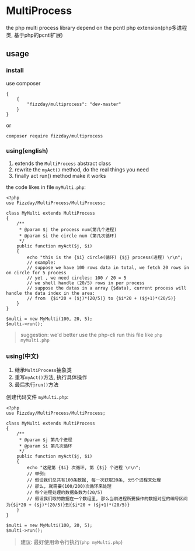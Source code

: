 # MultiProcess
the php multi process library depend on the pcntl php extension(php多进程类, 基于php的pcntl扩展)

## usage
### install
use composer
```
{
    {
        "fizzday/multiprocess": "dev-master"
    }
}
```
or
```
composer require fizzday/multiprocess
```
### using(english)
1. extends the `MultiProcess` abstract class
2. rewrite the `myAct()` method, do the real things you need
3. finally act run() method make it works

the code likes in file `myMulti.php`:
```
<?php
use Fizzday/MultiProcess/MultiProcess;

class MyMulti extends MultiProcess
{
    /**
     * @param $j the process num(第几个进程)
     * @param $i the circle num (第几次循环)
     */
    public function myAct($j, $i)
    {
        echo "this is the {$i} circle(循环) {$j} process(进程) \r\n";
        // example: 
        // suppose we have 100 rows data in total, we fetch 20 rows in on circle for 5 process
        // yet , we need circles: 100 / 20 = 5
        // we shell handle (20/5) rows in per process
        // suppose the datas in a array {$data), current process will handle the data index in the area:
        // from  {$i*20 + ($j)*(20/5)} to {$i*20 + ($j+1)*(20/5)}        
    }
}

$multi = new MyMulti(100, 20, 5);
$multi->run();
```
> suggestion: we'd better use the php-cli run this file like `php myMulti.php`

### using(中文)
1. 继承`MultiProcess`抽象类
2. 重写`myAct()`方法, 执行具体操作
3. 最后执行`run()`方法

创建代码文件 `myMulti.php`:
```
<?php
use Fizzday/MultiProcess/MultiProcess;

class MyMulti extends MultiProcess
{
    /**
     * @param $j 第几个进程
     * @param $i 第几次循环
     */
    public function myAct($j, $i)
    {
        echo "这是第 {$i} 次循环, 第 {$j} 个进程 \r\n";
        // 举例: 
        // 假设我们总共有100条数据, 每一次获取20条, 分5个进程来处理
        // 那么, 就需要(100/200)次循环来处理
        // 每个进程处理的数据条数为(20/5)
        // 假设我们取的数据在一个数组里, 那么当前进程所要操作的数据对应的编号区间为{$i*20 + ($j)*(20/5)}到{$i*20 + ($j+1)*(20/5)}  
    }
}

$multi = new MyMulti(100, 20, 5);
$multi->run();
```

> 建议: 最好使用命令行执行(`php myMulti.php`)

